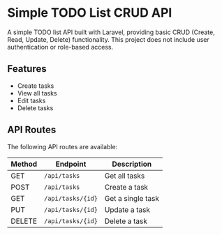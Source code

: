# Simple TODO List CRUD API

A simple TODO list API built with Laravel, providing basic CRUD (Create, Read, Update, Delete) functionality. This project does not include user authentication or role-based access.

## Features

- Create tasks
- View all tasks
- Edit tasks
- Delete tasks

## API Routes

The following API routes are available:

| Method | Endpoint          | Description       |
| ------ |-------------------| ----------------- |
| GET    | `/api/tasks`      | Get all tasks     |
| POST   | `/api/tasks`      | Create a task     |
| GET    | `/api/tasks/{id}` | Get a single task |
| PUT    | `/api/tasks/{id}` | Update a task     |
| DELETE | `/api/tasks/{id}` | Delete a task     |

